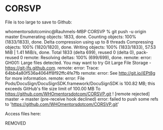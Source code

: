 # CORSVP

File is too large to save to Github:

whomentorsdotcominc@Rauhmels-MBP CORSVP % git push -u origin master
Enumerating objects: 1833, done.
Counting objects: 100% (1833/1833), done.
Delta compression using up to 8 threads
Compressing objects: 100% (1820/1820), done.
Writing objects: 100% (1833/1833), 57.53 MiB | 1.41 MiB/s, done.
Total 1833 (delta 699), reused 0 (delta 0), pack-reused 0
remote: Resolving deltas: 100% (699/699), done.
remote: error: GH001: Large files detected. You may want to try Git Large File Storage - https://git-lfs.github.com.
remote: error: Trace: 64bb4a80f536a4064ff8f92ffc4fe7fb
remote: error: See http://git.io/iEPt8g for more information.
remote: error: File Pods/DocuSign/DocuSignSDK.framework/DocuSignSDK is 100.82 MB; this exceeds GitHub's file size limit of 100.00 MB
To https://github.com/WHOmentorsdotcom/CORSVP.git
 ! [remote rejected] master -> master (pre-receive hook declined)
error: failed to push some refs to 'https://github.com/WHOmentorsdotcom/CORSVP.git'

Access files here:

REMOVED
